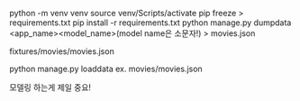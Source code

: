 python -m venv venv
source venv/Scripts/activate
pip freeze > requirements.txt
pip install -r requirements.txt
python manage.py dumpdata <app_name><model_name>(model name은 소문자!) > movies.json

fixtures/movies/movies.json

python manage.py loaddata <file> ex. movies/movies.json

모델링 하는게 제일 중요!